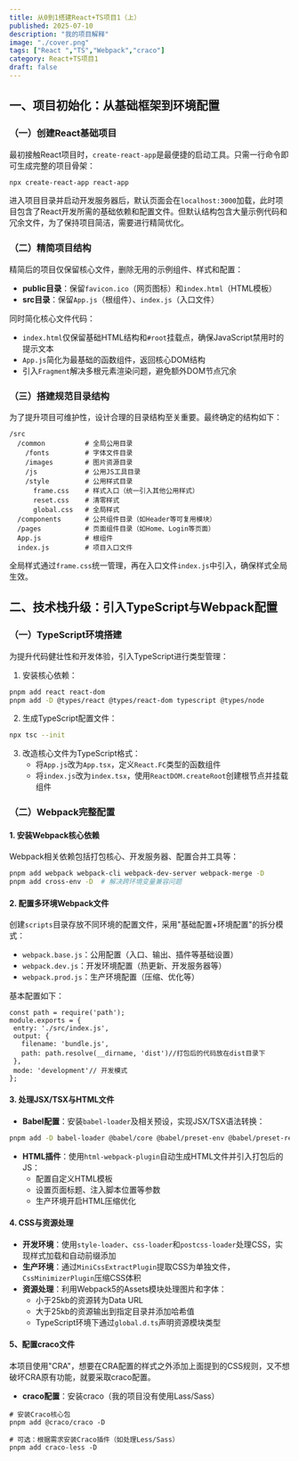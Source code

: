 ```yaml
---
title: 从0到1搭建React+TS项目1（上）
published: 2025-07-10
description: "我的项目解释"
image: "./cover.png"
tags: ["React ","TS","Webpack","craco"]
category: React+TS项目1
draft: false
---
```


## 一、项目初始化：从基础框架到环境配置

### （一）创建React基础项目

最初接触React项目时，`create-react-app`是最便捷的启动工具。只需一行命令即可生成完整的项目骨架：

```bash
npx create-react-app react-app
```

进入项目目录并启动开发服务器后，默认页面会在`localhost:3000`加载，此时项目包含了React开发所需的基础依赖和配置文件。但默认结构包含大量示例代码和冗余文件，为了保持项目简洁，需要进行精简优化。

### （二）精简项目结构

精简后的项目仅保留核心文件，删除无用的示例组件、样式和配置：

- **public目录**：保留`favicon.ico`（网页图标）和`index.html`（HTML模板）
- **src目录**：保留`App.js`（根组件）、`index.js`（入口文件）

同时简化核心文件代码：

- `index.html`仅保留基础HTML结构和`#root`挂载点，确保JavaScript禁用时的提示文本
- `App.js`简化为最基础的函数组件，返回核心DOM结构
- 引入`Fragment`解决多根元素渲染问题，避免额外DOM节点冗余

### （三）搭建规范目录结构

为了提升项目可维护性，设计合理的目录结构至关重要。最终确定的结构如下：

```
/src
  /common          # 全局公用目录
    /fonts         # 字体文件目录
    /images        # 图片资源目录
    /js            # 公用JS工具目录
    /style         # 公用样式目录
      frame.css    # 样式入口（统一引入其他公用样式）
      reset.css    # 清零样式
      global.css   # 全局样式
  /components      # 公共组件目录（如Header等可复用模块）
  /pages           # 页面组件目录（如Home、Login等页面）
  App.js           # 根组件
  index.js         # 项目入口文件
```

全局样式通过`frame.css`统一管理，再在入口文件`index.js`中引入，确保样式全局生效。

## 二、技术栈升级：引入TypeScript与Webpack配置

### （一）TypeScript环境搭建

为提升代码健壮性和开发体验，引入TypeScript进行类型管理：

1. 安装核心依赖：

```bash
pnpm add react react-dom
pnpm add -D @types/react @types/react-dom typescript @types/node
```

2. 生成TypeScript配置文件：

```bash
npx tsc --init
```

3. 改造核心文件为TypeScript格式：
   - 将`App.js`改为`App.tsx`，定义`React.FC`类型的函数组件
   - 将`index.js`改为`index.tsx`，使用`ReactDOM.createRoot`创建根节点并挂载组件

### （二）Webpack完整配置

#### 1. 安装Webpack核心依赖

Webpack相关依赖包括打包核心、开发服务器、配置合并工具等：

```bash
pnpm add webpack webpack-cli webpack-dev-server webpack-merge -D
pnpm add cross-env -D  # 解决跨环境变量兼容问题
```

#### 2. 配置多环境Webpack文件

创建`scripts`目录存放不同环境的配置文件，采用"基础配置+环境配置"的拆分模式：

- `webpack.base.js`：公用配置（入口、输出、插件等基础设置）
- `webpack.dev.js`：开发环境配置（热更新、开发服务器等）
- `webpack.prod.js`：生产环境配置（压缩、优化等）

基本配置如下：
```
const path = require('path');
module.exports = {
 entry: './src/index.js',
 output: {
   filename: 'bundle.js',
   path: path.resolve(__dirname, 'dist')//打包后的代码放在dist目录下
 },
 mode: 'development'// 开发模式
};
```

#### 3. 处理JSX/TSX与HTML文件

- **Babel配置**：安装`babel-loader`及相关预设，实现JSX/TSX语法转换：

```bash
pnpm add -D babel-loader @babel/core @babel/preset-env @babel/preset-react @babel/preset-typescript
```

- **HTML插件**：使用`html-webpack-plugin`自动生成HTML文件并引入打包后的JS：
  - 配置自定义HTML模板
  - 设置页面标题、注入脚本位置等参数
  - 生产环境开启HTML压缩优化

#### 4. CSS与资源处理

- **开发环境**：使用`style-loader`、`css-loader`和`postcss-loader`处理CSS，实现样式加载和自动前缀添加
- **生产环境**：通过`MiniCssExtractPlugin`提取CSS为单独文件，`CssMinimizerPlugin`压缩CSS体积
- **资源处理**：利用Webpack5的Assets模块处理图片和字体：
  - 小于25kb的资源转为Data URL
  - 大于25kb的资源输出到指定目录并添加哈希值
  - TypeScript环境下通过`global.d.ts`声明资源模块类型

#### 5、配置craco文件
本项目使用"CRA"，想要在CRA配置的样式之外添加上面提到的CSS规则，又不想破坏CRA原有功能，就要采取craco配置。
- **craco配置**：安装craco（我的项目没有使用Lass/Sass）

```
# 安装Craco核心包
pnpm add @craco/craco -D

# 可选：根据需求安装Craco插件（如处理Less/Sass）
pnpm add craco-less -D
```